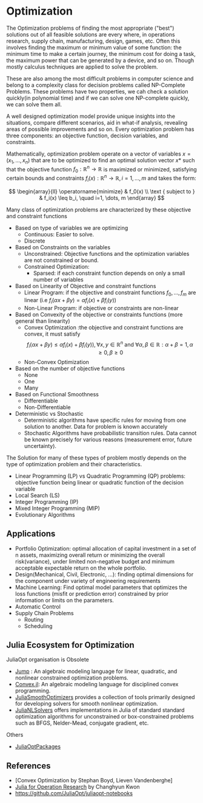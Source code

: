 # Optimization

The Optimization problems of finding the most appropriate ("best") solutions out of all feasible solutions are every where, in operations research, supply chain, manufacturing, design, games, etc. Often this involves finding the maximum or minimum value of some function: the minimum time to make a certain journey, the minimum cost for doing a task, the maximum power that can be generated by a device, and so on. Though mostly calculus techniques are applied to solve the problem. 

These are also among the most difficult problems in computer science and belong to a complexity class for decision problems called NP-Complete Problems. These problems have two properties, we cah check a solution quickly(in polynomial time) and if we can solve one NP-complete quickly, we can solve them all. 

A well designed optimization model provide unique insights into the situations, compare different scenarios, aid in what-if analysis, revealing areas of possible improvements and so on. Every optimization problem has three components: an objective function, decision variables, and constraints.

Mathematically, optimization problem operate on a vector of variables $x=(x_1, \dots, x_n)$ that are to be optimized to find an optimal solution vector $x*$ such that the objective function $f_0: \mathbb R^n \rightarrow \mathbb R$ is maximized or minimized, satisfying certain bounds and constraints $f_i(x) : \mathbb R^n \rightarrow \mathbb R, i=1, \dots, m$ and takes the form:

$$
\begin{array}{ll}
\operatorname{minimize} & f_0(x) \\
\text { subject to } & f_i(x) \leq b_i, \quad i=1, \dots, m
\end{array}
$$

Many class of optimization problems are characterized by these objective and constraint functions
- Based on type of variables we are optimizing
  - Continuous: Easier to solve.
  - Discrete
- Based on Constraints on the variables
  - Unconstrained: Objective functions and the optimization variables are not constrained or bound.
  - Constrained Optimization:
    - Sparsed: if each constraint function depends on only a small number of variables 
- Based on Linearity of Objective and constraint functions
  - Linear Program: if the objective and constraint functions $f_0 , . . . , f_m$ are linear (i.e $f_i (\alpha x + \beta y) = \alpha f_i (x) + \beta f_i (y))$
  - Non-Linear Program: if objective or constraints are non-linear
- Based on Convexity of the objective or constraints functions (more general than linearity)
  - Convex Optimization :the objective and constraint functions are convex, it must satisfy
    $$f_i (\alpha x + \beta y) \leq \alpha f_i (x) + \beta f_i (y)), \forall x, y \in \mathbb R^n \text{ and } \forall \alpha, \beta \in \mathbb R : \alpha + \beta = 1, \alpha \geq 0, \beta \geq 0$$
  - Non-Convex Optimization
- Based on the number of objective functions
  - None
  - One
  - Many
- Based on Functional Smoothness
  - Differentiable
  - Non-Differentiable
- Deterministic vs Stochastic
  - Deterministic algorithms have specific rules for moving from one solution to another. Data for problem is known accurately
  - Stochastic Algorithms have probabilistic transition rules. Data cannot be known precisely for various reasons (measurement error, future uncertainty).

 The Solution for many of these types of problem mostly depends on the type of optimization problem and their characteristics.
- Linear Programming (LP) vs Quadratic Programming (QP) problems: objective function being linear or quadratic function of the decision variable
- Local Search (LS)
- Integer Programming (IP)
- Mixed Integer Programming (MIP)
- Evolutionary Algorithms


## Applications
- Portfolio Optimization: optimal allocation of capital investment in a set of n assets, maximizing overall return or minimizing the overall risk(variance), under limited non-negative budget and minimum acceptable expectable return on the whole portfolio.
- Design(Mechanical, Civil, Electronic, ...): finding optimal dimensions for the component under variety of engineering requirements 
- Machine Learning: Find optimal model parameters that optimizes the loss functions (misfit or prediction error) constrained by prior information or limits on the parameters.
- Automatic Control
- Supply Chain Problems
  - Routing
  - Scheduling





## Julia Ecosystem for Optimization

JuliaOpt organisation is Obsolete

- [Jump](https://github.com/jump-dev/JuMP.jl) : An algebraic modeling language for linear, quadratic, and nonlinear constrained optimization problems.
- [Convex.jl](https://github.com/JuliaOpt/Convex.jl): An algebraic modeling language for disciplined convex programming.
- [JuliaSmoothOptimizers](https://github.com/JuliaSmoothOptimizers) provides a collection of tools primarily designed for developing solvers for smooth nonlinear optimization.
- [JuliaNLSolvers](https://github.com/JuliaNLSolvers) offers implementations in Julia of standard standard optimization algorithms for unconstrained or box-constrained problems such as BFGS, Nelder-Mead, conjugate gradient, etc.

Others
- [JuliaOptPackages](http://www.juliaopt.org/packages/)


## References
- [Convex Optimization by Stephan Boyd, Lieven Vandenberghe]
- [Julia for Operation Research](https://juliabook.chkwon.net/book) by Changhyun Kwon
- https://github.com/JuliaOpt/juliaopt-notebooks

